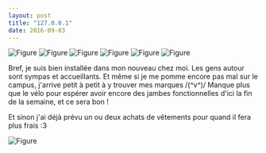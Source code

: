 ```yaml
---
layout: post
title: "127.0.0.1"
date: 2016-09-03
---
```


![Figure](/tiny-blog/assets/posts/2016-09-08-127.0.0.1/day1_1.png)
![Figure](/tiny-blog/assets/posts/2016-09-08-127.0.0.1/day1_2.png)
![Figure](/tiny-blog/assets/posts/2016-09-08-127.0.0.1/day1_3.0.png)
![Figure](/tiny-blog/assets/posts/2016-09-08-127.0.0.1/day1_3.1.png)
![Figure](/tiny-blog/assets/posts/2016-09-08-127.0.0.1/home.png)
![Figure](/tiny-blog/assets/posts/2016-09-08-127.0.0.1/day1_4.png)

Bref, je suis bien installée dans mon nouveau chez moi. Les gens autour sont sympas et accueillants. Et même si je me pomme encore pas mal sur le campus, j'arrive petit à petit à y trouver mes marques /(^v^)/ Manque plus que le vélo pour espérer avoir encore des jambes fonctionnelles d'ici la fin de la semaine, et ce sera bon !

Et sinon j'ai déjà prévu un ou deux achats de vêtements pour quand il fera plus frais :3

![Figure](/tiny-blog/assets/posts/2016-09-08-127.0.0.1/thu_clothes.png)